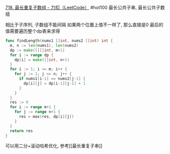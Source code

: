 [718. 最长重复子数组 - 力扣（LeetCode）](https://leetcode.cn/problems/maximum-length-of-repeated-subarray/description/)
#hot100
最长公共子串, 最长公共子数组

相比于子序列, 子数组不能间隔
如果两个位置上值不一样了, 那么直接是0
最后的值需要遍历整个dp表来求得
```go
func findLength(nums1 []int, nums2 []int) int {
  m, n := len(nums1), len(nums2)
  dp := make([][]int, m+1)
  for i := range dp {
    dp[i] = make([]int, n+1)
  }
  for i := 1; i <= m; i++ {
    for j := 1; j <= n; j++ {
      if nums1[i-1] == nums2[j-1] {
        dp[i][j] = dp[i-1][j-1] + 1
      }
    }
  }
  res := 0
  for i := range m+1 {
    for j := range n+1 {
      res = max(res, dp[i][j])
    }
  }
  return res
}
```

可以用二分+滚动哈希优化, 参考[[最长重复子串]]